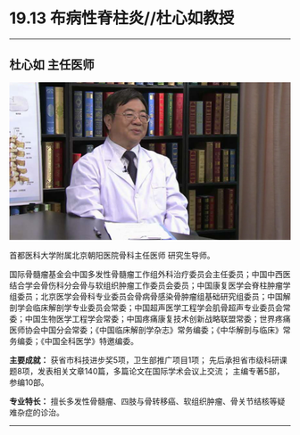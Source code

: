 # 19.13 布病性脊柱炎//杜心如教授

---

## 杜心如 主任医师

![1684302051698](image/c19_013/1684302051698.png)

首都医科大学附属北京朝阳医院骨科主任医师 研究生导师。

国际骨髓瘤基金会中国多发性骨髓瘤工作组外科治疗委员会主任委员；中国中西医结合学会骨伤科分会骨与软组织肿瘤工作委员会委员；中国康复医学会脊柱肿瘤学组委员；北京医学会骨科专业委员会骨病骨感染骨肿瘤组基础研究组委员；中国解剖学会临床解剖学专业委员会常委；中国超声医学工程学会肌骨超声专业委员会常委；中国生物医学工程学会常委；中国疼痛康复技术创新战略联盟常委；世界疼痛医师协会中国分会常委；《中国临床解剖学杂志》常务编委；《中华解剖与临床》常务编委；《中国全科医学》特邀编委。


**主要成就：** 获省市科技进步奖5项，卫生部推广项目1项； 先后承担省市级科研课题8项，发表相关文章140篇，多篇论文在国际学术会议上交流； 主编专著5部，参编10部。


**专业特长：** 擅长多发性骨髓瘤、四肢与骨转移癌、软组织肿瘤、骨关节结核等疑难杂症的诊治。

---
